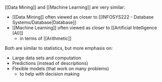 [[Data Mining]] and [[Machine Learning]] are very similar:
- [[Data Mining]] often viewed as closer to [[INFOSYS222 - Database Systems/Database|Database]]
- [[Machine Learning]] often viewed as closer to [[Artificial Intelligence (AI)]]
	- in terms of [[Arithmetic]]

Both are similar to statistics, but more emphasis on:
- Large data sets and computation
- Predictions (instead of descriptions)
- Flexible models (that work on many problems)
	- to help with decision making